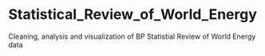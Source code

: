 # Statistical_Review_of_World_Energy
Cleaning, analysis and visualization of BP Statistial Review of World Energy data
